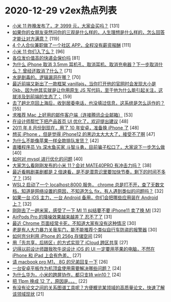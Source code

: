 # 2020-12-29 v2ex热点列表

+ [小米 11 昨晚发布了，才 3999 元，大家会买吗？](https://www.v2ex.com/t/739864#reply131) [131]
+ [如果你的女朋友突然问你的三观是什么样的，人生理想是什么样的，怎么回答才能让对方满意？](https://www.v2ex.com/t/739936#reply119) [119]
+ [4 个人合伙兼职做了一个社区 APP，全程没有薪资报酬](https://www.v2ex.com/t/739880#reply111) [111]
+ [小米 11 你们入了么？](https://www.v2ex.com/t/739814#reply96) [96]
+ [各位发价值高的快递会保价吗](https://www.v2ex.com/t/739834#reply81) [81]
+ [为什么 iPhone 取消 3.5mm 耳机孔、取消耳机、取消充电器？下一步取消什么？ 曾经还取消了什么？](https://www.v2ex.com/t/739828#reply71) [71]
+ [水是剧毒的。逻辑漏洞在哪？](https://www.v2ex.com/t/739969#reply70) [70]
+ [最近前端又新出了一款框架 vanillajs，当你打开他的官网时会发现大小是 0kb，因为他其实就是让你用原生 JS 写代码，至于他为什么能引起关注，这就涉及到前端的生态了；](https://www.v2ex.com/t/739837#reply59) [59]
+ [去了趟北京回上海后，收到居委电话，也没填过信息，这系统是怎么运作的？](https://www.v2ex.com/t/739916#reply55) [55]
+ [求推荐 Mac 上好用的邮件客户端（连接腾讯企业邮箱）](https://www.v2ex.com/t/739875#reply53) [53]
+ [在设计师帮忙下把产品首页 UI 优化了，欢迎提出建议](https://www.v2ex.com/t/739978#reply48) [48]
+ [2011 年 8 月份到现在，用了 10 年安卓，准备换 iPhone 了](https://www.v2ex.com/t/740010#reply48) [48]
+ [想买 iPhone ，但是觉得 iPhone12 的黑边太大大大了，接受不了啊](https://www.v2ex.com/t/739877#reply47) [47]
+ [为什么不能像苹果一样全款排队发货？](https://www.v2ex.com/t/739816#reply42) [42]
+ [直播程序员 Vs 深水鱼买家 斗智斗勇，目前骗子松口了，大家说下一步怎么做](https://www.v2ex.com/t/739972#reply40) [40]
+ [如何对 mysql 进行优化的问题](https://www.v2ex.com/t/739820#reply40) [40]
+ [大家怎么看刚刚发布的小米 11？会对 MATE40PRO 有冲击力吗？](https://www.v2ex.com/t/739861#reply38) [38]
+ [最近看韩剧美剧都是 2 倍速看，是不是潜意识里要加快节奏，剩下的时间不多了？](https://www.v2ex.com/t/740038#reply35) [35]
+ [WSL2 启动了一个 localhost:8000 服务， chrome 总是打不开，查了无数文档，知道是网络设置的原因，不知道怎么 fix，有人遇到类似的问题吗？](https://www.v2ex.com/t/739931#reply32) [32]
+ [如果一台 iOS 主力，一台 Android 备用，你们会把哪些应用装在 Android 上？](https://www.v2ex.com/t/739960#reply32) [32]
+ [刚刚去了一趟米家，感受了一下 MI 11 纠结要不要 iPhone11 卖了换 MI](https://www.v2ex.com/t/739974#reply32) [32]
+ [AirPods Pro 的降噪效果越来越差了 忍不了了](https://www.v2ex.com/t/739980#reply31) [31]
+ [最近 Chrome 页面经常卡死，不知道大家有没有这种情况](https://www.v2ex.com/t/739890#reply30) [30]
+ [老是有人大力暴力关我车门，能不能推荐个类似自行车防盗的报警器](https://www.v2ex.com/t/739817#reply30) [30]
+ [如何充分利用 iPhone 的 256g 存储空间](https://www.v2ex.com/t/739840#reply29) [29]
+ [用「先共享，后转区」的方式实现了 iCloud 跨区共享](https://www.v2ex.com/t/739885#reply27) [27]
+ [记得以前设计师跟我吹牛说设计 iOS 的 UI 一定要用苹果的电脑，不然在 iPhone 和 iPad 上会有色差。](https://www.v2ex.com/t/739914#reply27) [27]
+ [请 macbook pro M1， 8G 的兄弟回复一下](https://www.v2ex.com/t/739966#reply26) [26]
+ [一台安卓平板作为机顶盒使用需要解决哪些问题？](https://www.v2ex.com/t/739874#reply24) [24]
+ [为什么华为，小米的跨屏协作，都只支持 win10？](https://www.v2ex.com/t/740058#reply24) [24]
+ [把 11pm 换成 12 了，原因是。。。](https://www.v2ex.com/t/739910#reply22) [22]
+ [有没有论文之间的关系图谱工具呢？方便概览某领域的高质量论文，快速了解该领域现状](https://www.v2ex.com/t/739846#reply21) [21]
